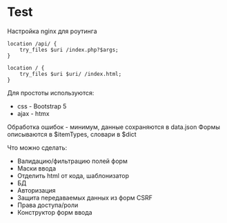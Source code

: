 # Test

Настройка nginx для роутинга

    location /api/ {
        try_files $uri /index.php?$args;
    }

    location / {
	    try_files $uri $uri/ /index.html;
    } 

Для простоты используются:
- css - Bootstrap 5 
- ajax - htmx

Обработка ошибок - минимум, данные сохраняются в data.json
Формы описываются в $itemTypes, словари в $dict

Что можно сделать:
- Валидацию/фильтрацию полей форм
- Маски ввода
- Отделить html от кода, шаблонизатор
- БД
- Авторизация
- Защита передаваемых данных из форм CSRF
- Права доступа/роли
- Конструктор форм ввода
